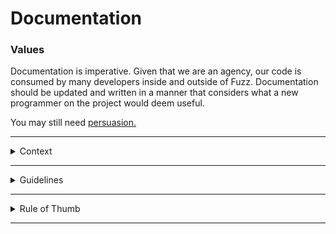 
# Documentation 

### Values

Documentation is imperative. Given that we are an agency, our code is consumed by many developers inside and outside of Fuzz. Documentation should be updated and written in a manner that considers what a new programmer on the project would deem useful. 

You may still need [persuasion.](http://ericasadun.com/2016/11/03/swift-holy-war-comments-are-not-an-anti-pattern/)

--- 

<details><summary>Context</summary><p>

There are two types of documentation, which we describe as 'What' and 'Why'. 

> What - explains what a piece of code does
>
> Why - explains why a piece of code exists

</p></details>

---

<details><summary>Guidelines</summary><p>
 
- *What*
    - *Complexity* - steps for convoluted operations should be explained.
    
- *Why*
    - *Bugs* - bugs fixes are generally counterintuitive when read without context. Commented bug fixes are organizational knowledge. 
    - *Workarounds* - counterintuitive workarounds to difficult problems must be documented. 
    - *Context* - some code only makes sense in the specific context in which it is implemented.  For instance, delegate patterns often fall victim to a lack of contextual knowledge necessary to make an informed decision about the code and should be documented.
    
- *What* and *Why*
    - *Types and Functions* - some types and functions are very intuitive, and good naming helps. Even so, functionality and reason to exist should be documented.  
    
</p></details>
    
 ---
 
 <details><summary>Rule of Thumb</summary><p>

> Your code should be documented. You shouldn't trust future you's ability to understand what current you is thinking.
> Documentation is more than just providing Apple-like documentation on functions.  It is providing clear, contextual knowledge about code when and where necessary to aid other developers understanding.  
> A simple library that is often used to centralize documentation in a remote repo is [Jazzy](https://github.com/realm/jazzy)

</p></details>

---
